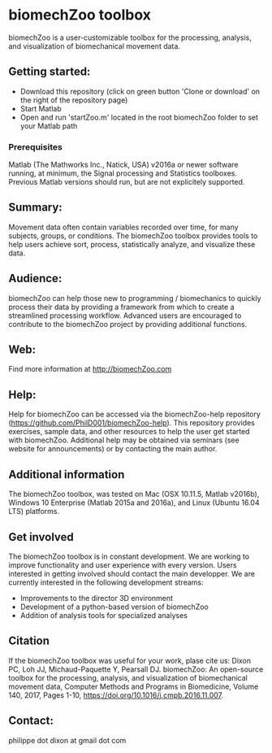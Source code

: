 # biomechZoo toolbox

biomechZoo is a user-customizable toolbox for the processing, analysis, and visualization of biomechanical movement data. 

## Getting started: 
- Download this repository (click on green button 'Clone or download' on the right of the repository page)
- Start Matlab 
- Open and run 'startZoo.m' located in the root biomechZoo folder to set your Matlab path

### Prerequisites

Matlab (The Mathworks Inc., Natick, USA) v2016a or newer software running, at minimum, the Signal processing and Statistics toolboxes. 
Previous Matlab versions should run, but are not explicitely supported. 

## Summary:
Movement data often contain variables recorded over time, for many subjects, groups, or conditions. The biomechZoo toolbox provides tools to help users achieve sort, process, statistically analyze, and visualize these data. 

## Audience: 
biomechZoo can help those new to programming / biomechanics to quickly process their data by providing a framework from which to create a streamlined processing workflow. Advanced users are encouraged to contribute to the biomechZoo project by providing additional functions. 

## Web: 
Find more information at http://biomechZoo.com

## Help: 
Help for biomechZoo can be accessed via the biomechZoo-help repository (https://github.com/PhilD001/biomechZoo-help). This repository provides exercises, sample data, and other resources to help the user get started with biomechZoo. Additional help may be obtained via seminars (see website for announcements) or
by contacting the main author. 

## Additional information

The biomechZoo toolbox, was tested on Mac (OSX 10.11.5, Matlab v2016b),  Windows 10 Enterprise (Matlab 2015a and 2016a), and Linux (Ubuntu 16.04 LTS) platforms. 

## Get involved

The biomechZoo toolbox is in constant development. We are working to improve functionality and user experience with every version. 
Users interested in getting involved should contact the main developper. We are currently interested in the following development streams: 
- Improvements to the director 3D environment
- Development of a python-based version of biomechZoo 
- Addition of analysis tools for specialized analyses 

## Citation

If the biomechZoo toolbox was useful for your work, plase cite us:
Dixon PC, Loh JJ, Michaud-Paquette Y, Pearsall DJ. biomechZoo: An open-source toolbox for the processing, analysis, and visualization of biomechanical movement data, Computer Methods and Programs in Biomedicine, Volume 140, 2017, Pages 1-10, https://doi.org/10.1016/j.cmpb.2016.11.007. 

## Contact:
philippe dot dixon at gmail dot com
